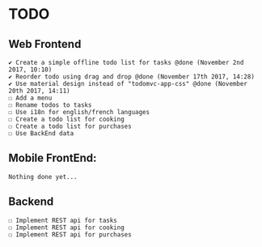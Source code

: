 # TODO

## Web Frontend
    ✔ Create a simple offline todo list for tasks @done (November 2nd 2017, 10:10)
    ✔ Reorder todo using drag and drop @done (November 17th 2017, 14:28)
    ✔ Use material design instead of "todomvc-app-css" @done (November 20th 2017, 14:11)
    ☐ Add a menu
    ☐ Rename todos to tasks
    ☐ Use i18n for english/french languages
    ☐ Create a todo list for cooking
    ☐ Create a todo list for purchases
    ☐ Use BackEnd data


## Mobile FrontEnd:
    Nothing done yet...


## Backend
    ☐ Implement REST api for tasks
    ☐ Implement REST api for cooking
    ☐ Implement REST api for purchases

